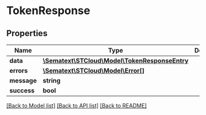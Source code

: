# TokenResponse

## Properties
| Name        | Type                                                                    | Description | Notes      |
| ----------- | ----------------------------------------------------------------------- | ----------- | ---------- |
| **data**    | [**\Sematext\STCloud\Model\TokenResponseEntry**](TokenResponseEntry.md) |             | [optional] |
| **errors**  | [**\Sematext\STCloud\Model\Error[]**](Error.md)                         |             | [optional] |
| **message** | **string**                                                              |             | [optional] |
| **success** | **bool**                                                                |             | [optional] |

[[Back to Model list]](../../README.md#documentation-for-models) [[Back to API list]](../../README.md#documentation-for-api-endpoints) [[Back to README]](../../README.md)
